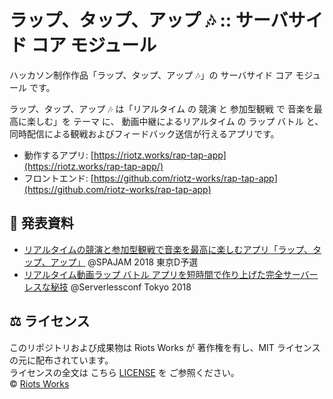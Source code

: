 # ラップ、タップ、アップ 🎶 :: サーバサイド コア モジュール

ハッカソン制作作品「ラップ、タップ、アップ 🎶」の サーバサイド コア モジュール です。

ラップ、タップ、アップ 🎶 は「リアルタイム の 競演 と 参加型観戦 で 音楽を最高に楽しむ」を テーマ に、
動画中継によるリアルタイム の ラップ バトル と、同時配信による観戦およびフィードバック送信が行えるアプリです。

- 動作するアプリ: [https://riotz.works/rap-tap-app](https://riotz.works/rap-tap-app/)
- フロントエンド: [https://github.com/riotz-works/rap-tap-app](https://github.com/riotz-works/rap-tap-app)


## 📢 発表資料
- [リアルタイムの競演と参加型観戦で音楽を最高に楽しむアプリ「ラップ、タップ、アップ」](https://riotz.works/slides/?2018-spajam-qualification) @SPAJAM 2018 東京D予選
- [リアルタイム動画ラップ バトル アプリを短時間で作り上げた完全サーバーレスな秘技](https://riotz.works/slides/?2018-serverless-conf) @Serverlessconf Tokyo 2018


## ⚖ ライセンス
このリポジトリおよび成果物は Riots Works が 著作権を有し、MIT ライセンスの元に配布されています。  
ライセンスの全文は こちら [LICENSE](/LICENSE) を ご参照ください。  
© [Riots Works](https://riotz.works/)  
